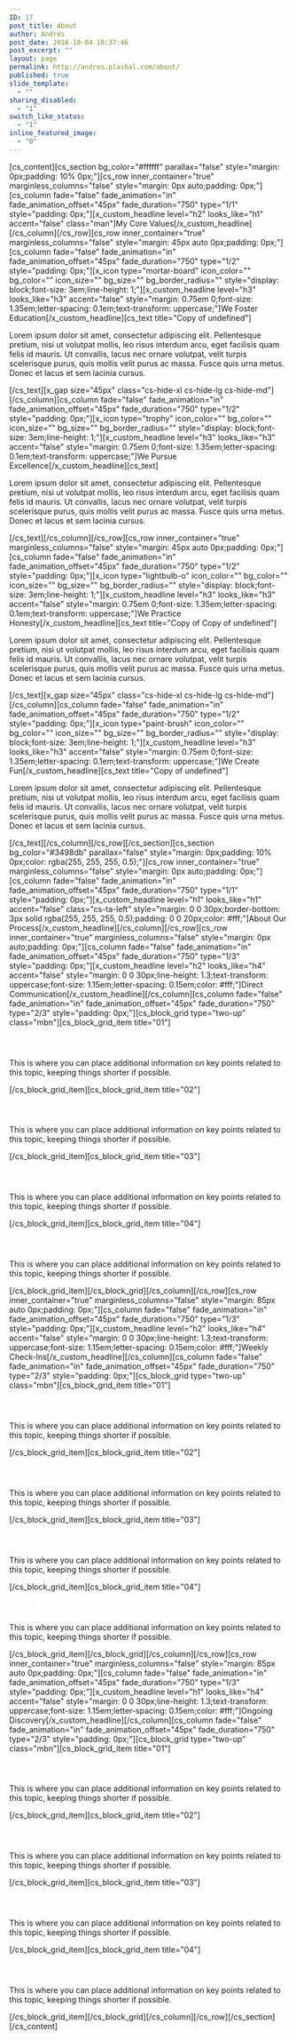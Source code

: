 ```yaml
---
ID: 17
post_title: About
author: Andrés
post_date: 2016-10-04 18:37:46
post_excerpt: ""
layout: page
permalink: http://andres.plashal.com/about/
published: true
slide_template:
  - ""
sharing_disabled:
  - "1"
switch_like_status:
  - "1"
inline_featured_image:
  - "0"
---
```

[cs_content][cs_section bg_color="#ffffff" parallax="false" style="margin: 0px;padding: 10% 0px;"][cs_row inner_container="true" marginless_columns="false" style="margin: 0px auto;padding: 0px;"][cs_column fade="false" fade_animation="in" fade_animation_offset="45px" fade_duration="750" type="1/1" style="padding: 0px;"][x_custom_headline level="h2" looks_like="h1" accent="false" class="man"]My Core Values[/x_custom_headline][/cs_column][/cs_row][cs_row inner_container="true" marginless_columns="false" style="margin: 45px auto 0px;padding: 0px;"][cs_column fade="false" fade_animation="in" fade_animation_offset="45px" fade_duration="750" type="1/2" style="padding: 0px;"][x_icon type="mortar-board" icon_color="" bg_color="" icon_size="" bg_size="" bg_border_radius="" style="display: block;font-size: 3em;line-height: 1;"][x_custom_headline level="h3" looks_like="h3" accent="false" style="margin: 0.75em 0;font-size: 1.35em;letter-spacing: 0.1em;text-transform: uppercase;"]We Foster Education[/x_custom_headline][cs_text title="Copy of undefined"]<p class="man">Lorem ipsum dolor sit amet, consectetur adipiscing elit. Pellentesque pretium, nisi ut volutpat mollis, leo risus interdum arcu, eget facilisis quam felis id mauris. Ut convallis, lacus nec ornare volutpat, velit turpis scelerisque purus, quis mollis velit purus ac massa. Fusce quis urna metus. Donec et lacus et sem lacinia cursus.</p>[/cs_text][x_gap size="45px" class="cs-hide-xl cs-hide-lg cs-hide-md"][/cs_column][cs_column fade="false" fade_animation="in" fade_animation_offset="45px" fade_duration="750" type="1/2" style="padding: 0px;"][x_icon type="trophy" icon_color="" bg_color="" icon_size="" bg_size="" bg_border_radius="" style="display: block;font-size: 3em;line-height: 1;"][x_custom_headline level="h3" looks_like="h3" accent="false" style="margin: 0.75em 0;font-size: 1.35em;letter-spacing: 0.1em;text-transform: uppercase;"]We Pursue Excellence[/x_custom_headline][cs_text]<p class="man">Lorem ipsum dolor sit amet, consectetur adipiscing elit. Pellentesque pretium, nisi ut volutpat mollis, leo risus interdum arcu, eget facilisis quam felis id mauris. Ut convallis, lacus nec ornare volutpat, velit turpis scelerisque purus, quis mollis velit purus ac massa. Fusce quis urna metus. Donec et lacus et sem lacinia cursus.</p>[/cs_text][/cs_column][/cs_row][cs_row inner_container="true" marginless_columns="false" style="margin: 45px auto 0px;padding: 0px;"][cs_column fade="false" fade_animation="in" fade_animation_offset="45px" fade_duration="750" type="1/2" style="padding: 0px;"][x_icon type="lightbulb-o" icon_color="" bg_color="" icon_size="" bg_size="" bg_border_radius="" style="display: block;font-size: 3em;line-height: 1;"][x_custom_headline level="h3" looks_like="h3" accent="false" style="margin: 0.75em 0;font-size: 1.35em;letter-spacing: 0.1em;text-transform: uppercase;"]We Practice Honesty[/x_custom_headline][cs_text title="Copy of Copy of undefined"]<p class="man">Lorem ipsum dolor sit amet, consectetur adipiscing elit. Pellentesque pretium, nisi ut volutpat mollis, leo risus interdum arcu, eget facilisis quam felis id mauris. Ut convallis, lacus nec ornare volutpat, velit turpis scelerisque purus, quis mollis velit purus ac massa. Fusce quis urna metus. Donec et lacus et sem lacinia cursus.</p>[/cs_text][x_gap size="45px" class="cs-hide-xl cs-hide-lg cs-hide-md"][/cs_column][cs_column fade="false" fade_animation="in" fade_animation_offset="45px" fade_duration="750" type="1/2" style="padding: 0px;"][x_icon type="paint-brush" icon_color="" bg_color="" icon_size="" bg_size="" bg_border_radius="" style="display: block;font-size: 3em;line-height: 1;"][x_custom_headline level="h3" looks_like="h3" accent="false" style="margin: 0.75em 0;font-size: 1.35em;letter-spacing: 0.1em;text-transform: uppercase;"]We Create Fun[/x_custom_headline][cs_text title="Copy of undefined"]<p class="man">Lorem ipsum dolor sit amet, consectetur adipiscing elit. Pellentesque pretium, nisi ut volutpat mollis, leo risus interdum arcu, eget facilisis quam felis id mauris. Ut convallis, lacus nec ornare volutpat, velit turpis scelerisque purus, quis mollis velit purus ac massa. Fusce quis urna metus. Donec et lacus et sem lacinia cursus.</p>[/cs_text][/cs_column][/cs_row][/cs_section][cs_section bg_color="#3498db" parallax="false" style="margin: 0px;padding: 10% 0px;color: rgba(255, 255, 255, 0.5);"][cs_row inner_container="true" marginless_columns="false" style="margin: 0px auto;padding: 0px;"][cs_column fade="false" fade_animation="in" fade_animation_offset="45px" fade_duration="750" type="1/1" style="padding: 0px;"][x_custom_headline level="h1" looks_like="h1" accent="false" class="cs-ta-left" style="margin: 0 0 30px;border-bottom: 3px solid rgba(255, 255, 255, 0.5);padding: 0 0 20px;color: #fff;"]About Our Process[/x_custom_headline][/cs_column][/cs_row][cs_row inner_container="true" marginless_columns="false" style="margin: 0px auto;padding: 0px;"][cs_column fade="false" fade_animation="in" fade_animation_offset="45px" fade_duration="750" type="1/3" style="padding: 0px;"][x_custom_headline level="h2" looks_like="h4" accent="false" style="margin: 0 0 30px;line-height: 1.3;text-transform: uppercase;font-size: 1.15em;letter-spacing: 0.15em;color: #fff;"]Direct Communication[/x_custom_headline][/cs_column][cs_column fade="false" fade_animation="in" fade_animation_offset="45px" fade_duration="750" type="2/3" style="padding: 0px;"][cs_block_grid type="two-up" class="mbn"][cs_block_grid_item title="01"]<h4 style="margin: 0 0 0.15em; line-height: 1.3; text-transform: uppercase; font-size: 1.15em; letter-spacing: 0.15em; color: #fff;">01 [x_icon type="comments" style="opacity: 0.5;"]</h4>
<p class="man">This is where you can place additional information on key points related to this topic, keeping things shorter if possible.</p>[/cs_block_grid_item][cs_block_grid_item title="02"]<h4 style="margin: 0 0 0.15em; line-height: 1.3; text-transform: uppercase; font-size: 1.15em; letter-spacing: 0.15em; color: #fff;">02 [x_icon type="phone" style="opacity: 0.5;"]</h4>
<p class="man">This is where you can place additional information on key points related to this topic, keeping things shorter if possible.</p>[/cs_block_grid_item][cs_block_grid_item title="03"]<h4 style="margin: 0 0 0.15em; line-height: 1.3; text-transform: uppercase; font-size: 1.15em; letter-spacing: 0.15em; color: #fff;">03 [x_icon type="thumb-tack" style="opacity: 0.5;"]</h4>
<p class="man">This is where you can place additional information on key points related to this topic, keeping things shorter if possible.</p>[/cs_block_grid_item][cs_block_grid_item title="04"]<h4 style="margin: 0 0 0.15em; line-height: 1.3; text-transform: uppercase; font-size: 1.15em; letter-spacing: 0.15em; color: #fff;">04 [x_icon type="paper-plane" style="opacity: 0.5;"]</h4>
<p class="man">This is where you can place additional information on key points related to this topic, keeping things shorter if possible.</p>[/cs_block_grid_item][/cs_block_grid][/cs_column][/cs_row][cs_row inner_container="true" marginless_columns="false" style="margin: 85px auto 0px;padding: 0px;"][cs_column fade="false" fade_animation="in" fade_animation_offset="45px" fade_duration="750" type="1/3" style="padding: 0px;"][x_custom_headline level="h2" looks_like="h4" accent="false" style="margin: 0 0 30px;line-height: 1.3;text-transform: uppercase;font-size: 1.15em;letter-spacing: 0.15em;color: #fff;"]Weekly Check-Ins[/x_custom_headline][/cs_column][cs_column fade="false" fade_animation="in" fade_animation_offset="45px" fade_duration="750" type="2/3" style="padding: 0px;"][cs_block_grid type="two-up" class="mbn"][cs_block_grid_item title="01"]<h4 style="margin: 0 0 0.15em; line-height: 1.3; text-transform: uppercase; font-size: 1.15em; letter-spacing: 0.15em; color: #fff;">01 [x_icon type="check" style="opacity: 0.5;"]</h4>
<p class="man">This is where you can place additional information on key points related to this topic, keeping things shorter if possible.</p>[/cs_block_grid_item][cs_block_grid_item title="02"]<h4 style="margin: 0 0 0.15em; line-height: 1.3; text-transform: uppercase; font-size: 1.15em; letter-spacing: 0.15em; color: #fff;">02 [x_icon type="calendar" style="opacity: 0.5;"]</h4>
<p class="man">This is where you can place additional information on key points related to this topic, keeping things shorter if possible.</p>[/cs_block_grid_item][cs_block_grid_item title="03"]<h4 style="margin: 0 0 0.15em; line-height: 1.3; text-transform: uppercase; font-size: 1.15em; letter-spacing: 0.15em; color: #fff;">03 [x_icon type="sitemap" style="opacity: 0.5;"]</h4>
<p class="man">This is where you can place additional information on key points related to this topic, keeping things shorter if possible.</p>[/cs_block_grid_item][cs_block_grid_item title="04"]<h4 style="margin: 0 0 0.15em; line-height: 1.3; text-transform: uppercase; font-size: 1.15em; letter-spacing: 0.15em; color: #fff;">04 [x_icon type="history" style="opacity: 0.5;"]</h4>
<p class="man">This is where you can place additional information on key points related to this topic, keeping things shorter if possible.</p>[/cs_block_grid_item][/cs_block_grid][/cs_column][/cs_row][cs_row inner_container="true" marginless_columns="false" style="margin: 85px auto 0px;padding: 0px;"][cs_column fade="false" fade_animation="in" fade_animation_offset="45px" fade_duration="750" type="1/3" style="padding: 0px;"][x_custom_headline level="h1" looks_like="h4" accent="false" style="margin: 0 0 30px;line-height: 1.3;text-transform: uppercase;font-size: 1.15em;letter-spacing: 0.15em;color: #fff;"]Ongoing Discovery[/x_custom_headline][/cs_column][cs_column fade="false" fade_animation="in" fade_animation_offset="45px" fade_duration="750" type="2/3" style="padding: 0px;"][cs_block_grid type="two-up" class="mbn"][cs_block_grid_item title="01"]<h4 style="margin: 0 0 0.15em; line-height: 1.3; text-transform: uppercase; font-size: 1.15em; letter-spacing: 0.15em; color: #fff;">01 [x_icon type="dashboard" style="opacity: 0.5;"]</h4>
<p class="man">This is where you can place additional information on key points related to this topic, keeping things shorter if possible.</p>[/cs_block_grid_item][cs_block_grid_item title="02"]<h4 style="margin: 0 0 0.15em; line-height: 1.3; text-transform: uppercase; font-size: 1.15em; letter-spacing: 0.15em; color: #fff;">02 [x_icon type="server" style="opacity: 0.5;"]</h4>
<p class="man">This is where you can place additional information on key points related to this topic, keeping things shorter if possible.</p>[/cs_block_grid_item][cs_block_grid_item title="03"]<h4 style="margin: 0 0 0.15em; line-height: 1.3; text-transform: uppercase; font-size: 1.15em; letter-spacing: 0.15em; color: #fff;">03 [x_icon type="database" style="opacity: 0.5;"]</h4>
<p class="man">This is where you can place additional information on key points related to this topic, keeping things shorter if possible.</p>[/cs_block_grid_item][cs_block_grid_item title="04"]<h4 style="margin: 0 0 0.15em; line-height: 1.3; text-transform: uppercase; font-size: 1.15em; letter-spacing: 0.15em; color: #fff;">04 [x_icon type="pie-chart" style="opacity: 0.5;"]</h4>
<p class="man">This is where you can place additional information on key points related to this topic, keeping things shorter if possible.</p>[/cs_block_grid_item][/cs_block_grid][/cs_column][/cs_row][/cs_section][/cs_content]